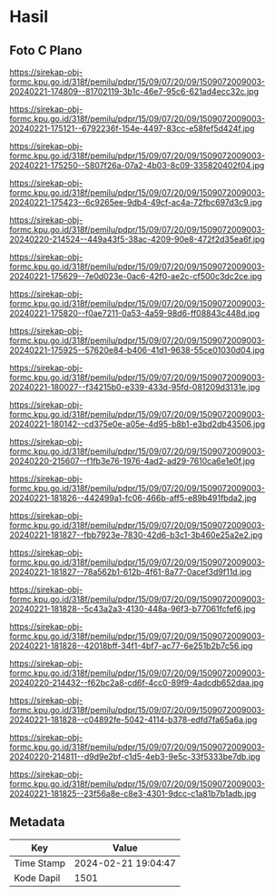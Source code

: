 # Hasil

## Foto C Plano

https://sirekap-obj-formc.kpu.go.id/318f/pemilu/pdpr/15/09/07/20/09/1509072009003-20240221-174809--81702119-3b1c-46e7-95c6-621ad4ecc32c.jpg

https://sirekap-obj-formc.kpu.go.id/318f/pemilu/pdpr/15/09/07/20/09/1509072009003-20240221-175121--6792236f-154e-4497-83cc-e58fef5d424f.jpg

https://sirekap-obj-formc.kpu.go.id/318f/pemilu/pdpr/15/09/07/20/09/1509072009003-20240221-175250--5807f26a-07a2-4b03-8c09-335820402f04.jpg

https://sirekap-obj-formc.kpu.go.id/318f/pemilu/pdpr/15/09/07/20/09/1509072009003-20240221-175423--6c9265ee-9db4-49cf-ac4a-72fbc697d3c9.jpg

https://sirekap-obj-formc.kpu.go.id/318f/pemilu/pdpr/15/09/07/20/09/1509072009003-20240220-214524--449a43f5-38ac-4209-90e8-472f2d35ea6f.jpg

https://sirekap-obj-formc.kpu.go.id/318f/pemilu/pdpr/15/09/07/20/09/1509072009003-20240221-175629--7e0d023e-0ac6-42f0-ae2c-cf500c3dc2ce.jpg

https://sirekap-obj-formc.kpu.go.id/318f/pemilu/pdpr/15/09/07/20/09/1509072009003-20240221-175820--f0ae7211-0a53-4a59-98d6-ff08843c448d.jpg

https://sirekap-obj-formc.kpu.go.id/318f/pemilu/pdpr/15/09/07/20/09/1509072009003-20240221-175925--57620e84-b406-41d1-9638-55ce01030d04.jpg

https://sirekap-obj-formc.kpu.go.id/318f/pemilu/pdpr/15/09/07/20/09/1509072009003-20240221-180027--f34215b0-e339-433d-95fd-081209d3131e.jpg

https://sirekap-obj-formc.kpu.go.id/318f/pemilu/pdpr/15/09/07/20/09/1509072009003-20240221-180142--cd375e0e-a05e-4d95-b8b1-e3bd2db43506.jpg

https://sirekap-obj-formc.kpu.go.id/318f/pemilu/pdpr/15/09/07/20/09/1509072009003-20240220-215607--f1fb3e76-1976-4ad2-ad29-7610ca6e1e0f.jpg

https://sirekap-obj-formc.kpu.go.id/318f/pemilu/pdpr/15/09/07/20/09/1509072009003-20240221-181826--442499a1-fc06-466b-aff5-e89b491fbda2.jpg

https://sirekap-obj-formc.kpu.go.id/318f/pemilu/pdpr/15/09/07/20/09/1509072009003-20240221-181827--fbb7923e-7830-42d6-b3c1-3b460e25a2e2.jpg

https://sirekap-obj-formc.kpu.go.id/318f/pemilu/pdpr/15/09/07/20/09/1509072009003-20240221-181827--78a562b1-612b-4f61-8a77-0acef3d9f11d.jpg

https://sirekap-obj-formc.kpu.go.id/318f/pemilu/pdpr/15/09/07/20/09/1509072009003-20240221-181828--5c43a2a3-4130-448a-96f3-b77061fcfef6.jpg

https://sirekap-obj-formc.kpu.go.id/318f/pemilu/pdpr/15/09/07/20/09/1509072009003-20240221-181828--42018bff-34f1-4bf7-ac77-6e251b2b7c56.jpg

https://sirekap-obj-formc.kpu.go.id/318f/pemilu/pdpr/15/09/07/20/09/1509072009003-20240220-214432--f62bc2a8-cd6f-4cc0-89f9-4adcdb652daa.jpg

https://sirekap-obj-formc.kpu.go.id/318f/pemilu/pdpr/15/09/07/20/09/1509072009003-20240221-181828--c04892fe-5042-4114-b378-edfd7fa65a6a.jpg

https://sirekap-obj-formc.kpu.go.id/318f/pemilu/pdpr/15/09/07/20/09/1509072009003-20240220-214811--d9d9e2bf-c1d5-4eb3-9e5c-33f5333be7db.jpg

https://sirekap-obj-formc.kpu.go.id/318f/pemilu/pdpr/15/09/07/20/09/1509072009003-20240221-181825--23f56a8e-c8e3-4301-9dcc-c1a81b7b1adb.jpg


## Metadata

| Key        | Value               |
| ---------- | ------------------- |
| Time Stamp | 2024-02-21 19:04:47 |
| Kode Dapil | 1501                |



